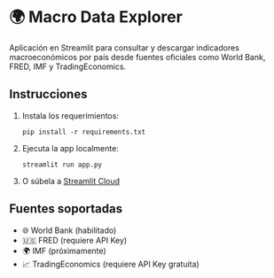 # 🌍 Macro Data Explorer

Aplicación en Streamlit para consultar y descargar indicadores macroeconómicos por país desde fuentes oficiales como World Bank, FRED, IMF y TradingEconomics.

## Instrucciones

1. Instala los requerimientos:
   ```
   pip install -r requirements.txt
   ```

2. Ejecuta la app localmente:
   ```
   streamlit run app.py
   ```

3. O súbela a [Streamlit Cloud](https://share.streamlit.io)

## Fuentes soportadas
- 🌐 World Bank (habilitado)
- 🇺🇸 FRED (requiere API Key)
- 🌍 IMF (próximamente)
- 📈 TradingEconomics (requiere API Key gratuita)
